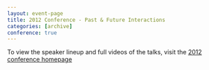 ```yaml
---
layout: event-page
title: 2012 Conference - Past & Future Interactions
categories: [archive]
conference: true
---
```


To view the speaker lineup and full videos of the talks, visit the 
[2012 conference homepage](http://2012.uxbrighton.org.uk)


